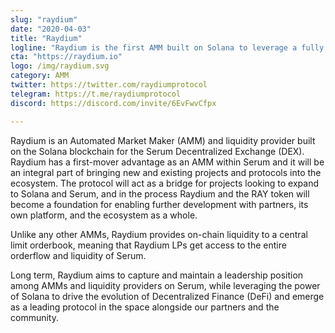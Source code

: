 ```yaml
---
slug: "raydium"
date: "2020-04-03"
title: "Raydium"
logline: "Raydium is the first AMM built on Solana to leverage a fully decentralised central limit order book."
cta: "https://raydium.io"
logo: /img/raydium.svg
category: AMM
twitter: https://twitter.com/raydiumprotocol
telegram: https://t.me/raydiumprotocol
discord: https://discord.com/invite/6EvFwvCfpx

---
```


Raydium is an Automated Market Maker (AMM) and liquidity provider built on the Solana blockchain for the Serum Decentralized Exchange (DEX). Raydium has a first-mover advantage as an AMM within Serum and it will be an integral part of bringing new and existing projects and protocols into the ecosystem. The protocol will act as a bridge for projects looking to expand to Solana and Serum, and in the process Raydium and the RAY token will become a foundation for enabling further development with partners, its own platform, and the ecosystem as a whole.

Unlike any other AMMs, Raydium provides on-chain liquidity to a central limit orderbook, meaning that Raydium LPs get access to the entire orderflow and liquidity of Serum.

Long term, Raydium aims to capture and maintain a leadership position among AMMs and liquidity providers on Serum, while leveraging the power of Solana to drive the evolution of Decentralized Finance (DeFi) and emerge as a leading protocol in the space alongside our partners and the community.

